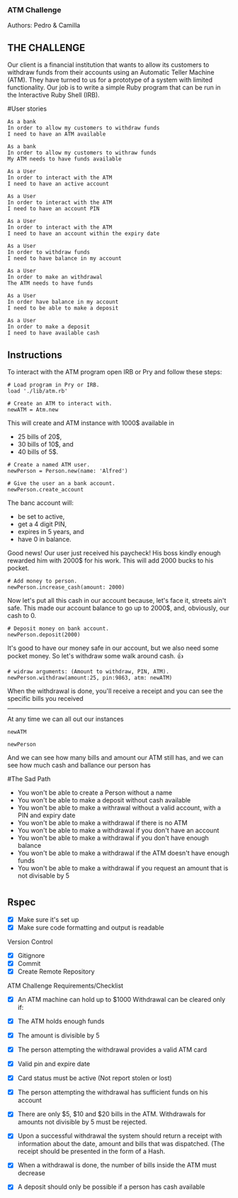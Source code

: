 
### ATM Challenge ###
Authors: Pedro & Camilla 

## THE CHALLENGE
Our client is a financial institution that wants to allow its customers to withdraw funds from their accounts using an Automatic Teller Machine (ATM). They have turned to us for a prototype of a system with limited functionality. Our job is to write a simple Ruby program that can be run in the Interactive Ruby Shell (IRB).

#User stories

```
As a bank
In order to allow my customers to withdraw funds
I need to have an ATM available
```
```
As a bank
In order to allow my customers to withraw funds
My ATM needs to have funds available
```
```
As a User
In order to interact with the ATM
I need to have an active account
```
```
As a User
In order to interact with the ATM
I need to have an account PIN
```
```
As a User
In order to interact with the ATM
I need to have an account within the expiry date
```
```
As a User
In order to withdraw funds
I need to have balance in my account
```

```
As a User       
In order to make an withdrawal      
The ATM needs to have funds
```
```
As a User
In order have balance in my account
I need to be able to make a deposit
```
```
As a User
In order to make a deposit
I need to have available cash
```


## Instructions ##

To interact with the ATM program open IRB or Pry and follow these steps:

```
# Load program in Pry or IRB. 
load './lib/atm.rb'

# Create an ATM to interact with.
newATM = Atm.new
```
This will create and ATM instance with 1000$ available in 
- 25 bills of 20$, 
- 30 bills of 10$, and
- 40 bills of 5$.

```
# Create a named ATM user.
newPerson = Person.new(name: 'Alfred')

# Give the user an a bank account.
newPerson.create_account
```
The banc account will:
- be set to active, 
- get a 4 digit PIN, 
- expires in 5 years, and 
- have 0 in balance. 


Good news! Our user just received his paycheck! His boss kindly enough rewarded him with 2000$ for his work. This will add 2000 bucks to his pocket. 

```
# Add money to person.
newPerson.increase_cash(amount: 2000)
```

Now let's put all this cash in our account because, let's face it, streets ain't safe. This made our account balance to go up to 2000$, and, obviously, our cash to 0.
```
# Deposit money on bank account.
newPerson.deposit(2000)
```

It's good to have our money safe in our account, but we also need some pocket money. So let's withdraw some walk around cash. :+1:


```
# widraw arguments: (Amount to withdraw, PIN, ATM).
newPerson.withdraw(amount:25, pin:9863, atm: newATM)
```
When the withdrawal is done, you'll receive a receipt and you can see the specific bills you received

______________________________________

At any time we can all out our instances
```
newATM
```
```
newPerson
```
And we can see how many bills and amount our ATM still has, and we can see how much cash and ballance our person has


#The Sad Path
- You won't be able to create a Person without a name
- You won't be able to make a deposit without cash available
- You won't be able to make a withrawal without a valid account, with a PIN and expiry date
- You won't be able to make a withdrawal if there is no ATM
- You won't be able to make a withdrawal if you don't have an account
- You won't be able to make a withdrawal if you don't have enough balance
- You won't be able to make a withdrawal if the ATM doesn't have enough funds
- You won't be able to make a withdrawal if you request an amount that is not divisable by 5

#
#

## Rspec ##

- [x] Make sure it's set up 
- [x]  Make sure code formatting and output is readable

Version Control

- [x] Gitignore 
- [x] Commit
- [x] Create Remote Repository

ATM Challenge Requirements/Checklist

- [x] An ATM machine can hold up to $1000
Withdrawal can be cleared only if:

- [x] The ATM holds enough funds
- [x] The amount is divisible by 5
- [x] The person attempting the withdrawal provides a valid ATM card
- [x] Valid pin and expire date
- [x] Card status must be active (Not report stolen or lost)
- [x] The person attempting the withdrawal has sufficient funds on his account
- [x] There are only $5, $10 and $20 bills in the ATM. Withdrawals for amounts not divisible by 5 must be rejected.
- [x] Upon a successful withdrawal the system should return a receipt with information about the date, amount and bills that was dispatched. (The receipt should be presented in the form of a Hash.
- [x] When a withdrawal is done, the number of bills inside the ATM must decrease
- [x] A deposit should only be possible if a person has cash available
